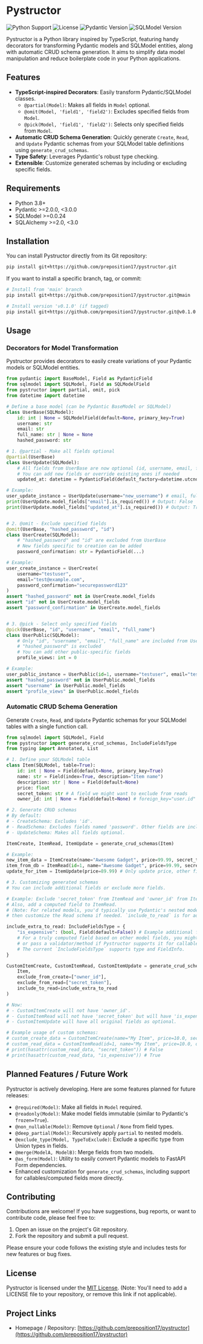 # Pystructor

![Python Support](https://img.shields.io/badge/python-3.8+-blue.svg)
![License](https://img.shields.io/badge/license-MIT-green.svg)
![Pydantic Version](https://img.shields.io/badge/pydantic-v2-orange.svg)
![SQLModel Version](https://img.shields.io/badge/sqlmodel-0.0.24+-purple.svg)

Pystructor is a Python library inspired by TypeScript, featuring handy decorators for transforming Pydantic models and SQLModel entities, along with automatic CRUD schema generation. It aims to simplify data model manipulation and reduce boilerplate code in your Python applications.

## Features

*   **TypeScript-inspired Decorators**: Easily transform Pydantic/SQLModel classes.
    *   `@partial(Model)`: Makes all fields in `Model` optional.
    *   `@omit(Model, 'field1', 'field2')`: Excludes specified fields from `Model`.
    *   `@pick(Model, 'field1', 'field2')`: Selects only specified fields from `Model`.
*   **Automatic CRUD Schema Generation**: Quickly generate `Create`, `Read`, and `Update` Pydantic schemas from your SQLModel table definitions using `generate_crud_schemas`.
*   **Type Safety**: Leverages Pydantic's robust type checking.
*   **Extensible**: Customize generated schemas by including or excluding specific fields.

## Requirements

*   Python 3.8+
*   Pydantic >=2.0.0, <3.0.0
*   SQLModel >=0.0.24
*   SQLAlchemy >=2.0, <3.0

## Installation

You can install Pystructor directly from its Git repository:

```bash
pip install git+https://github.com/preposition17/pystructor.git
```

If you want to install a specific branch, tag, or commit:
```bash
# Install from 'main' branch
pip install git+https://github.com/preposition17/pystructor.git@main

# Install version 'v0.1.0' (if tagged)
pip install git+https://github.com/preposition17/pystructor.git@v0.1.0
```

## Usage

### Decorators for Model Transformation

Pystructor provides decorators to easily create variations of your Pydantic models or SQLModel entities.

```python
from pydantic import BaseModel, Field as PydanticField
from sqlmodel import SQLModel, Field as SQLModelField
from pystructor import partial, omit, pick
from datetime import datetime

# Define a base model (can be Pydantic BaseModel or SQLModel)
class UserBase(SQLModel):
    id: int | None = SQLModelField(default=None, primary_key=True)
    username: str
    email: str
    full_name: str | None = None
    hashed_password: str

# 1. @partial - Make all fields optional
@partial(UserBase)
class UserUpdate(SQLModel):
    # All fields from UserBase are now optional (id, username, email, full_name, hashed_password)
    # You can add new fields or override existing ones if needed
    updated_at: datetime = PydanticField(default_factory=datetime.utcnow)

# Example:
user_update_instance = UserUpdate(username="new_username") # email, full_name, etc. are optional
print(UserUpdate.model_fields["email"].is_required()) # Output: False
print(UserUpdate.model_fields["updated_at"].is_required()) # Output: True (unless default is provided)


# 2. @omit - Exclude specified fields
@omit(UserBase, "hashed_password", "id")
class UserCreate(SQLModel):
    # "hashed_password" and "id" are excluded from UserBase
    # New fields specific to creation can be added
    password_confirmation: str = PydanticField(...)

# Example:
user_create_instance = UserCreate(
    username="testuser",
    email="test@example.com",
    password_confirmation="securepassword123"
)
assert "hashed_password" not in UserCreate.model_fields
assert "id" not in UserCreate.model_fields
assert "password_confirmation" in UserCreate.model_fields


# 3. @pick - Select only specified fields
@pick(UserBase, "id", "username", "email", "full_name")
class UserPublic(SQLModel):
    # Only "id", "username", "email", "full_name" are included from UserBase
    # "hashed_password" is excluded
    # You can add other public-specific fields
    profile_views: int = 0

# Example:
user_public_instance = UserPublic(id=1, username="testuser", email="test@example.com")
assert "hashed_password" not in UserPublic.model_fields
assert "username" in UserPublic.model_fields
assert "profile_views" in UserPublic.model_fields
```

### Automatic CRUD Schema Generation

Generate `Create`, `Read`, and `Update` Pydantic schemas for your SQLModel tables with a single function call.

```python
from sqlmodel import SQLModel, Field
from pystructor import generate_crud_schemas, IncludeFieldsType
from typing import Annotated, List

# 1. Define your SQLModel table
class Item(SQLModel, table=True):
    id: int | None = Field(default=None, primary_key=True)
    name: str = Field(index=True, description="Item name")
    description: str | None = Field(default=None)
    price: float
    secret_token: str # A field we might want to exclude from reads
    owner_id: int | None = Field(default=None) # foreign_key="user.id" (assuming User model)

# 2. Generate CRUD schemas
# By default:
# - CreateSchema: Excludes 'id'.
# - ReadSchema: Excludes fields named 'password'. Other fields are included.
# - UpdateSchema: Makes all fields optional.

ItemCreate, ItemRead, ItemUpdate = generate_crud_schemas(Item)

# Example:
new_item_data = ItemCreate(name="Awesome Gadget", price=99.99, secret_token="supersecret")
item_from_db = ItemRead(id=1, name="Awesome Gadget", price=99.99, secret_token="supersecret", owner_id=1)
update_for_item = ItemUpdate(price=89.99) # Only update price, other fields are optional

# 3. Customizing generated schemas
# You can include additional fields or exclude more fields.

# Example: Exclude 'secret_token' from ItemRead and 'owner_id' from ItemCreate
# Also, add a computed field to ItemRead.
# (Note: For related models, you'd typically use Pydantic's nested models or SQLModel's Relationship features,
# then customize the Read schema if needed. `include_to_read` is for adding/modifying fields at the schema level.)

include_extra_to_read: IncludeFieldsType = {
    "is_expensive": (bool, Field(default=False)) # Example additional field
    # For a truly computed field based on other model fields, you might use @computed_field from Pydantic
    # or pass a validator/method if Pystructor supports it for callables.
    # The current `IncludeFieldsType` supports type and FieldInfo.
}

CustomItemCreate, CustomItemRead, CustomItemUpdate = generate_crud_schemas(
    Item,
    exclude_from_create=["owner_id"],
    exclude_from_read=["secret_token"],
    include_to_read=include_extra_to_read
)

# Now:
# - CustomItemCreate will not have 'owner_id'.
# - CustomItemRead will not have 'secret_token' but will have 'is_expensive'.
# - CustomItemUpdate will have all original fields as optional.

# Example usage of custom schemas:
# custom_create_data = CustomItemCreate(name="My Item", price=10.0, secret_token="abc")
# custom_read_data = CustomItemRead(id=1, name="My Item", price=10.0, owner_id=1, is_expensive=False)
# print(hasattr(custom_read_data, "secret_token")) # False
# print(hasattr(custom_read_data, "is_expensive")) # True
```

## Planned Features / Future Work

Pystructor is actively developing. Here are some features planned for future releases:

*   `@required(Model)`: Make all fields in `Model` required.
*   `@readonly(Model)`: Make model fields immutable (similar to Pydantic's `frozen=True`).
*   `@non_nullable(Model)`: Remove `Optional` / `None` from field types.
*   `@deep_partial(Model)`: Recursively apply `partial` to nested models.
*   `@exclude_type(Model, TypeToExclude)`: Exclude a specific type from Union types in fields.
*   `@merge(ModelA, ModelB)`: Merge fields from two models.
*   `@as_form(Model)`: Utility to easily convert Pydantic models to FastAPI Form dependencies.
*   Enhanced customization for `generate_crud_schemas`, including support for callables/computed fields more directly.

## Contributing

Contributions are welcome! If you have suggestions, bug reports, or want to contribute code, please feel free to:

1.  Open an issue on the project's Git repository.
2.  Fork the repository and submit a pull request.

Please ensure your code follows the existing style and includes tests for new features or bug fixes.

## License

Pystructor is licensed under the [MIT License](LICENSE). (Note: You'll need to add a LICENSE file to your repository, or remove this link if not applicable).

## Project Links

*   Homepage / Repository: [https://github.com/preposition17/pystructor](https://github.com/preposition17/pystructor)